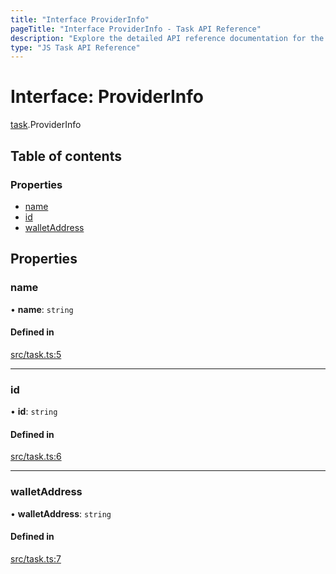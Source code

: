 ```yaml
---
title: "Interface ProviderInfo"
pageTitle: "Interface ProviderInfo - Task API Reference"
description: "Explore the detailed API reference documentation for the Interface ProviderInfo within the Task API SDK for the Golem Network."
type: "JS Task API Reference"
---
```

# Interface: ProviderInfo

[task](../modules/task).ProviderInfo

## Table of contents

### Properties

- [name](task.ProviderInfo#name)
- [id](task.ProviderInfo#id)
- [walletAddress](task.ProviderInfo#walletaddress)

## Properties

### name

• **name**: `string`

#### Defined in

[src/task.ts:5](https://github.com/golemfactory/golem-sdk-task-executor/blob/6ac08ea/src/task.ts#L5)

___

### id

• **id**: `string`

#### Defined in

[src/task.ts:6](https://github.com/golemfactory/golem-sdk-task-executor/blob/6ac08ea/src/task.ts#L6)

___

### walletAddress

• **walletAddress**: `string`

#### Defined in

[src/task.ts:7](https://github.com/golemfactory/golem-sdk-task-executor/blob/6ac08ea/src/task.ts#L7)
